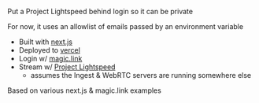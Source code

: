 Put a Project Lightspeed behind login so it can be private

For now, it uses an allowlist of emails passed by an environment variable

- Built with [next.js](https://nextjs.org)
- Deployed to [vercel](https://vercel.com)
- Login w/ [magic.link](https://magic.link)
- Stream w/ [Project Lightspeed](https://github.com/GRVYDEV/Project-Lightspeed)
  - assumes the Ingest & WebRTC servers are running somewhere else

Based on various next.js & magic.link examples
